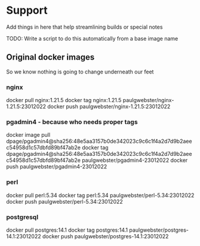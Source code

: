 # Support

Add things in here that help streamlining builds or special notes

TODO: Write a script to do this automatically from a base image name

## Original docker images

So we know nothing is going to change underneath our feet

### nginx

docker pull nginx:1.21.5
docker tag nginx:1.21.5 paulgwebster/nginx-1.21.5:23012022
docker push paulgwebster/nginx-1.21.5:23012022

### pgadmin4 - because who needs proper tags

docker image pull dpage/pgadmin4@sha256:48e5aa3157b0de342023c9c6c1f4a2d7d9b2aeec54958d1c57dbfd89bf47ab2e
docker tag dpage/pgadmin4@sha256:48e5aa3157b0de342023c9c6c1f4a2d7d9b2aeec54958d1c57dbfd89bf47ab2e paulgwebster/pgadmin4-23012022
docker push paulgwebster/pgadmin4-23012022

### perl

docker pull perl:5.34
docker tag perl:5.34 paulgwebster/perl-5.34:23012022
docker push paulgwebster/perl-5.34:23012022

### postgresql

docker pull postgres:14.1
docker tag postgres:14.1 paulgwebster/postgres-14.1:23012022
docker push paulgwebster/postgres-14.1:23012022
